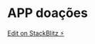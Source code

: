 # APP doações

[Edit on StackBlitz ⚡️](https://stackblitz.com/edit/ionic-5-angular-10-start-template-691kzp)
